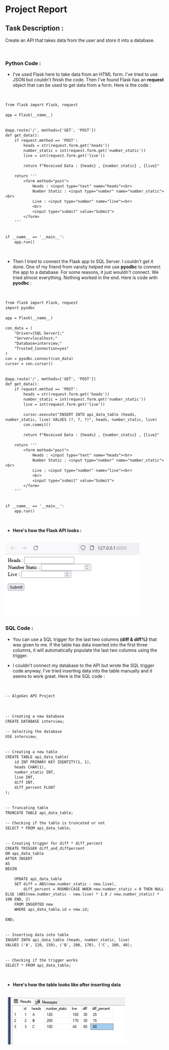 # Project Report


## Task Description :
Create an API that takes data from the user and store it into a database.

<br>

### Python Code :

- I've used Flask here to take data from an HTML form. I've tried to use JSON but couldn't finish the code. Then I've found Flask has an **request** object that can be used to get data from a form. Here is the code :

<br>

```
from flask import Flask, request

app = Flask(__name__)


@app.route('/', methods=['GET', 'POST'])
def get_data():
    if request.method == 'POST':
        heads = str(request.form.get('heads'))
        number_static = int(request.form.get('number_static'))
        live = int(request.form.get('live'))

        return f"Received Data : {heads} , {number_static} , {live}"

    return '''
        <form method="post">
            Heads : <input type="text" name="heads"><br>
            Number Static : <input type="number" name="number_static"><br>
            Live : <input type="number" name="live"><br>
            <br>
            <input type="submit" value="Submit">
        </form>
    '''


if __name__ == '__main__':
    app.run()
```

<br>

- Then I tried to connect the Flask app to SQL Server. I couldn't get it done. One of my friend from varsity helped me use **pyodbc** to connect the app to a database. For some reasons, it just wouldn't connect. We tried almost everything. Nothing worked in the end. Here is code with **pyodbc** :

<br>

```
from flask import Flask, request
import pyodbc

app = Flask(__name__)

con_data = (
    "Driver={SQL Server};"
    "Server=localhost;"
    "Database=interview;"
    "Trusted_Connection=yes"
)
con = pyodbc.connect(con_data)
cursor = con.cursor()


@app.route('/', methods=['GET', 'POST'])
def get_data():
    if request.method == 'POST':
        heads = str(request.form.get('heads'))
        number_static = int(request.form.get('number_static'))
        live = int(request.form.get('live'))

        cursor.execute("INSERT INTO api_data_table (heads, number_static, live) VALUES (?, ?, ?)", heads, number_static, live)
        con.commit()

        return f"Received Data : {heads} , {number_static} , {live}"

    return '''
        <form method="post">
            Heads : <input type="text" name="heads"><br>
            Number Static : <input type="number" name="number_static"><br>
            Live : <input type="number" name="live"><br>
            <br>
            <input type="submit" value="Submit">
        </form>
    '''


if __name__ == '__main__':
    app.run()
```

<br>

- **Here's how the Flask API looks :**

<br>

<img src="https://github.com/HasibulHayat/Projects/blob/main/14.%20AlgoGen%20API%20Project/Codes/Flask%20App%20Image.png">

<br>

### SQL Code :

- You can use a SQL trigger for the last two columns **(diff & diff%)** that was given to me. If the table has data inserted into the first three columns, it will automatically populate the last two columns using the trigger. 

- I couldn't connect my database to the API but wrote the SQL trigger code anyway. I've tried inserting data into the table manually and it seems to work great. Here is the SQL code :

<br>

```
-- AlgoGen API Project



-- Creating a new database
CREATE DATABASE interview;

-- Selecting the database
USE interview;


-- Creating a new table 
CREATE TABLE api_data_table(
    id INT PRIMARY KEY IDENTITY(1, 1),
	heads CHAR(1),
	number_static INT,
	live INT,
	diff INT,
	diff_percent FLOAT
);


-- Truncating table
TRUNCATE TABLE api_data_table;

-- Checking if the table is truncated or not
SELECT * FROM api_data_table;


-- Creating trigger for diff * diff_percent
CREATE TRIGGER diff_and_diffpercent
ON api_data_table
AFTER INSERT
AS
BEGIN
    
    UPDATE api_data_table
    SET diff = ABS(new.number_static - new.live),
        diff_percent = ROUND(CASE WHEN new.number_static = 0 THEN NULL ELSE (ABS(new.number_static - new.live) * 1.0 / new.number_static) * 100 END, 2)
    FROM INSERTED new
    WHERE api_data_table.id = new.id;
    
END;


-- Inserting data into table
INSERT INTO api_data_table (heads, number_static, live)
VALUES ('A', 120, 150), ('B', 200, 170), ('C', 100, 40);


-- Checking if the trigger works
SELECT * FROM api_data_table;
```

<br>

- **Here's how the table looks like after inserting data**

<br>

<img src="https://github.com/HasibulHayat/Projects/blob/main/14.%20AlgoGen%20API%20Project/Codes/Table%20Image.png">
